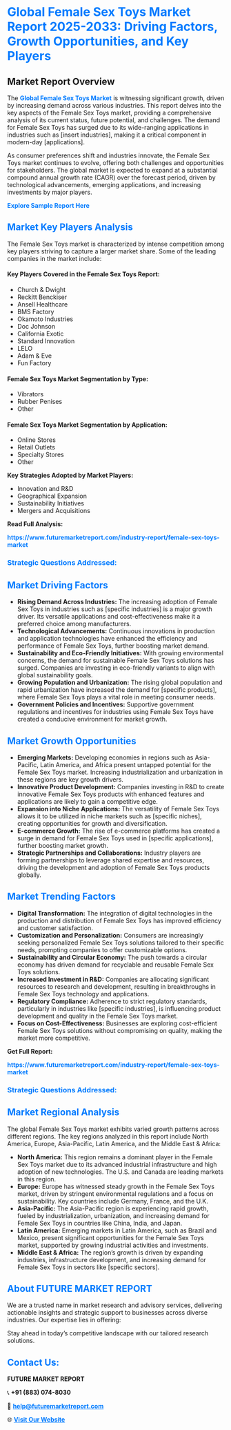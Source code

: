 <h1 style="color: #007BFF;">Global Female Sex Toys Market Report 2025-2033: Driving Factors, Growth Opportunities, and Key Players</h1>

<section id="overview">
<h2>Market Report Overview</h2>
<p>The <a href="https://www.futuremarketreport.com/industry-report/female-sex-toys-market" style="color: #007BFF; text-decoration: none;"><strong>Global Female Sex Toys Market</strong></a> is witnessing significant growth, driven by increasing demand across various industries. This report delves into the key aspects of the Female Sex Toys market, providing a comprehensive analysis of its current status, future potential, and challenges. The demand for Female Sex Toys has surged due to its wide-ranging applications in industries such as [insert industries], making it a critical component in modern-day [applications].</p>
<p>As consumer preferences shift and industries innovate, the Female Sex Toys market continues to evolve, offering both challenges and opportunities for stakeholders. The global market is expected to expand at a substantial compound annual growth rate (CAGR) over the forecast period, driven by technological advancements, emerging applications, and increasing investments by major players.</p>
</section>

<section id="overview">
<p><a href="https://www.futuremarketreport.com/request-sample/reportId=51402" style="color: #007BFF; text-decoration: none;"><strong>Explore Sample Report Here</strong></a></p>
</section>

<section id="key-players">
<h2 style="color: #007BFF;">Market Key Players Analysis</h2>
<p>The Female Sex Toys market is characterized by intense competition among key players striving to capture a larger market share. Some of the leading companies in the market include:</p>
<h4>Key Players Covered in the Female Sex Toys Report:</h4>
<ul><li>Church &amp; Dwight</li><li>Reckitt Benckiser</li><li>Ansell Healthcare</li><li>BMS Factory</li><li>Okamoto Industries</li><li>Doc Johnson</li><li>California Exotic</li><li>Standard Innovation</li><li>LELO</li><li>Adam &amp; Eve</li><li>Fun Factory</li></ul>
<h4>Female Sex Toys Market Segmentation by Type:</h4>
<ul><li>Vibrators</li><li>Rubber Penises</li><li>Other</li></ul>

<h4>Female Sex Toys Market Segmentation by Application:</h4>
<ul><li>Online Stores</li><li>Retail Outlets</li><li>Specialty Stores</li><li>Other</li></ul>
<p><strong>Key Strategies Adopted by Market Players:</strong></p>
<ul>
<li>Innovation and R&D</li>
<li>Geographical Expansion</li>
<li>Sustainability Initiatives</li>
<li>Mergers and Acquisitions</li>
</ul>
</section>

<section>
<p><strong>Read Full Analysis: </strong></p><a href="https://www.futuremarketreport.com/industry-report/female-sex-toys-market" style="color: #007BFF; text-decoration: none;"><strong>https://www.futuremarketreport.com/industry-report/female-sex-toys-market</strong></a>
<h3 style="color: #007BFF;">Strategic Questions Addressed:</h3>
</section>

<section id="driving-factors">
<h2 style="color: #007BFF;">Market Driving Factors</h2>
<ul>
<li><strong>Rising Demand Across Industries:</strong> The increasing adoption of Female Sex Toys in industries such as [specific industries] is a major growth driver. Its versatile applications and cost-effectiveness make it a preferred choice among manufacturers.</li>
<li><strong>Technological Advancements:</strong> Continuous innovations in production and application technologies have enhanced the efficiency and performance of Female Sex Toys, further boosting market demand.</li>
<li><strong>Sustainability and Eco-Friendly Initiatives:</strong> With growing environmental concerns, the demand for sustainable Female Sex Toys solutions has surged. Companies are investing in eco-friendly variants to align with global sustainability goals.</li>
<li><strong>Growing Population and Urbanization:</strong> The rising global population and rapid urbanization have increased the demand for [specific products], where Female Sex Toys plays a vital role in meeting consumer needs.</li>
<li><strong>Government Policies and Incentives:</strong> Supportive government regulations and incentives for industries using Female Sex Toys have created a conducive environment for market growth.</li>
</ul>
</section>

<section id="growth-opportunities">
<h2 style="color: #007BFF;">Market Growth Opportunities</h2>
<ul>
<li><strong>Emerging Markets:</strong> Developing economies in regions such as Asia-Pacific, Latin America, and Africa present untapped potential for the Female Sex Toys market. Increasing industrialization and urbanization in these regions are key growth drivers.</li>
<li><strong>Innovative Product Development:</strong> Companies investing in R&D to create innovative Female Sex Toys products with enhanced features and applications are likely to gain a competitive edge.</li>
<li><strong>Expansion into Niche Applications:</strong> The versatility of Female Sex Toys allows it to be utilized in niche markets such as [specific niches], creating opportunities for growth and diversification.</li>
<li><strong>E-commerce Growth:</strong> The rise of e-commerce platforms has created a surge in demand for Female Sex Toys used in [specific applications], further boosting market growth.</li>
<li><strong>Strategic Partnerships and Collaborations:</strong> Industry players are forming partnerships to leverage shared expertise and resources, driving the development and adoption of Female Sex Toys products globally.</li>
</ul>
</section>

<section id="trending-factors">
<h2 style="color: #007BFF;">Market Trending Factors</h2>
<ul>
<li><strong>Digital Transformation:</strong> The integration of digital technologies in the production and distribution of Female Sex Toys has improved efficiency and customer satisfaction.</li>
<li><strong>Customization and Personalization:</strong> Consumers are increasingly seeking personalized Female Sex Toys solutions tailored to their specific needs, prompting companies to offer customizable options.</li>
<li><strong>Sustainability and Circular Economy:</strong> The push towards a circular economy has driven demand for recyclable and reusable Female Sex Toys solutions.</li>
<li><strong>Increased Investment in R&D:</strong> Companies are allocating significant resources to research and development, resulting in breakthroughs in Female Sex Toys technology and applications.</li>
<li><strong>Regulatory Compliance:</strong> Adherence to strict regulatory standards, particularly in industries like [specific industries], is influencing product development and quality in the Female Sex Toys market.</li>
<li><strong>Focus on Cost-Effectiveness:</strong> Businesses are exploring cost-efficient Female Sex Toys solutions without compromising on quality, making the market more competitive.</li>
</ul>
</section>

<section>
<p><strong>Get Full Report: </strong></p><a href="https://www.futuremarketreport.com/industry-report/female-sex-toys-market" style="color: #007BFF; text-decoration: none;"><strong>https://www.futuremarketreport.com/industry-report/female-sex-toys-market</strong></a>
<h3 style="color: #007BFF;">Strategic Questions Addressed:</h3>
</section>


<section id="regional-analysis">
<h2 style="color: #007BFF;">Market Regional Analysis</h2>
<p>The global Female Sex Toys market exhibits varied growth patterns across different regions. The key regions analyzed in this report include North America, Europe, Asia-Pacific, Latin America, and the Middle East & Africa:</p>
<ul>
<li><strong>North America:</strong> This region remains a dominant player in the Female Sex Toys market due to its advanced industrial infrastructure and high adoption of new technologies. The U.S. and Canada are leading markets in this region.</li>
<li><strong>Europe:</strong> Europe has witnessed steady growth in the Female Sex Toys market, driven by stringent environmental regulations and a focus on sustainability. Key countries include Germany, France, and the U.K.</li>
<li><strong>Asia-Pacific:</strong> The Asia-Pacific region is experiencing rapid growth, fueled by industrialization, urbanization, and increasing demand for Female Sex Toys in countries like China, India, and Japan.</li>
<li><strong>Latin America:</strong> Emerging markets in Latin America, such as Brazil and Mexico, present significant opportunities for the Female Sex Toys market, supported by growing industrial activities and investments.</li>
<li><strong>Middle East & Africa:</strong> The region’s growth is driven by expanding industries, infrastructure development, and increasing demand for Female Sex Toys in sectors like [specific sectors].</li>
</ul>
</section>

<footer>
<h2 style="color: #007BFF;">About FUTURE MARKET REPORT</h2>
<p>We are a trusted name in market research and advisory services, delivering actionable insights and strategic support to businesses across diverse industries. Our expertise lies in offering:</p>

<p>Stay ahead in today’s competitive landscape with our tailored research solutions.</p>

<h2 style="color: #007BFF;">Contact Us:</h2>
<p><strong>FUTURE MARKET REPORT</strong></p>
<p>📞 <strong>+91 (883) 074-8030</strong></p>
<p>📧 <strong><a href="mailto:help@futuremarketreport.com" style="color: #007BFF;">help@futuremarketreport.com</a></strong></p>
<p>🌐 <strong><a href="https://www.futuremarketreport.com/" style="color: #007BFF;">Visit Our Website</a></strong></p>
</footer>
